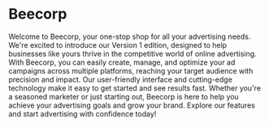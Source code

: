 # Beecorp
Welcome to Beecorp, your one-stop shop for all your advertising needs. We're excited to introduce our Version 1 edition, designed to help businesses like yours thrive in the competitive world of online advertising. With Beecorp, you can easily create, manage, and optimize your ad campaigns across multiple platforms, reaching your target audience with precision and impact. Our user-friendly interface and cutting-edge technology make it easy to get started and see results fast. Whether you're a seasoned marketer or just starting out, Beecorp is here to help you achieve your advertising goals and grow your brand. Explore our features and start advertising with confidence today!
